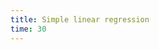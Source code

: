 ```yaml
---
title: Simple linear regression
time: 30
---
```


<jupyter notebook-name="simple_linear_regression" course-code="DSBC" />
